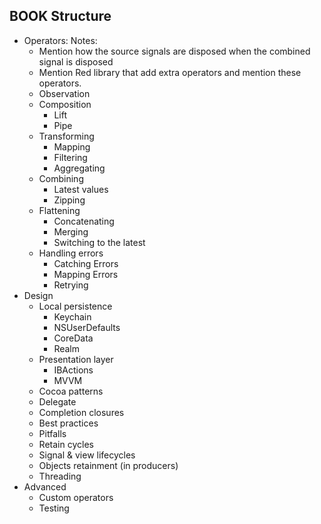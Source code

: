 ## BOOK Structure
  - Operators:
    Notes:
      - Mention how the source signals are disposed when the combined signal is disposed
      - Mention Red library that add extra operators and mention these operators.
    - Observation
    - Composition
      - Lift
      - Pipe
    - Transforming
      - Mapping
      - Filtering
      - Aggregating
    - Combining
      - Latest values
      - Zipping
    - Flattening
      - Concatenating
      - Merging
      - Switching to the latest
    - Handling errors
      - Catching Errors
      - Mapping Errors
      - Retrying
- Design
    - Local persistence
      - Keychain
      - NSUserDefaults
      - CoreData
      - Realm
  - Presentation layer
    - IBActions
    - MVVM
  - Cocoa patterns
   - Delegate
   - Completion closures
  - Best practices
  - Pitfalls
  - Retain cycles
  - Signal & view lifecycles
  - Objects retainment (in producers)
  - Threading
- Advanced
  - Custom operators
  - Testing
